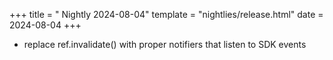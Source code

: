 +++
title = " Nightly 2024-08-04"
template = "nightlies/release.html"
date = 2024-08-04
+++


- replace ref.invalidate() with proper notifiers that listen to SDK events

